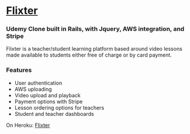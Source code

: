 # [Flixter](https://flixter-bvm.herokuapp.com/)

### Udemy Clone built in Rails, with Jquery, AWS integration, and Stripe

Flixter is a teacher/student learning platform based around video lessons made available to students either free of charge or by card payment.

### Features
- User authentication
- AWS uploading
- Video upload and playback
- Payment options with Stripe
- Lesson ordering options for teachers
- Student and teacher dashboards

On Heroku:
[Flixter](https://flixter-bvm.herokuapp.com/)
